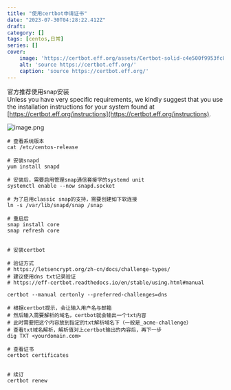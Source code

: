 ```yaml
---
title: "使用certbot申请证书"
date: "2023-07-30T04:28:22.412Z"
draft: 
category: [] 
tags: [centos,日常]
series: []
cover: 
    image: 'https://certbot.eff.org/assets/Certbot-solid-c4e500f9953fc8ee1d38cb0b22778163602a82cb2b39a5bc89211315c5c877c9.svg'
    alt: 'source https://certbot.eff.org/'
    caption: 'source https://certbot.eff.org/'
---
```

官方推荐使用snap安装  
Unless you have very specific requirements, we kindly suggest that you use the installation instructions for your system found at  [https://certbot.eff.org/instructions](https://certbot.eff.org/instructions).    

![image.png](https://image.jysgdyc.top:443/blog/20230730124707.png)  

```shell
# 查看系统版本
cat /etc/centos-release

# 安装snapd
yum install snapd

# 安装后，需要启用管理snap通信套接字的systemd unit
systemctl enable --now snapd.socket

# 为了启用classic snap的支持，需要创建如下软连接
ln -s /var/lib/snapd/snap /snap

# 重启后
snap install core
snap refresh core


# 安装certbot

# 验证方式
# https://letsencrypt.org/zh-cn/docs/challenge-types/
# 建议使用dns txt记录验证
# https://eff-certbot.readthedocs.io/en/stable/using.html#manual

certbot --manual certonly --preferred-challenges=dns

# 根据certbot提示，会让输入用户名与邮箱
# 然后输入需要解析的域名，certbot就会输出一个txt内容
# 此时需要把这个内容放到指定的txt解析域名下（一般是_acme-challenge）
# 查看txt域名解析，解析值对上certbot输出的内容后，再下一步
dig TXT <yourdomain.com>

# 查看证书
certbot certificates


# 续订
certbot renew


```

